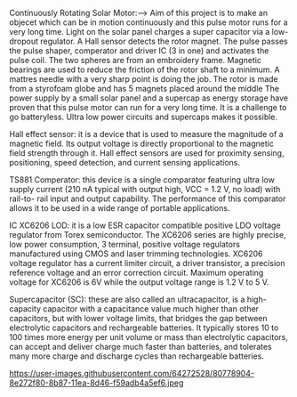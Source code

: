 Continuously Rotating Solar Motor:-->
Aim of this project is to make an objecet which can be in motion continuously and this pulse motor runs for a very long time.
Light on the solar panel charges a super capacitor via a low-dropout regulator. A Hall sensor detects the rotor magnet. The pulse passes the pulse shaper, comperator and driver IC (3 in one) and activates the pulse coil.
The two spheres are from an embroidery frame. Magnetic bearings are used to reduce the friction of the rotor shaft to a minimum. A mattres needle with a very sharp point is doing the job. The rotor is made from a styrofoam globe and has 5 magnets placed around the middle
The power supply by a small solar panel and a supercap as energy storage have proven that this pulse motor can run for a very long time. It is a challenge to go batteryless. Ultra low power circuits and supercaps makes it possible.

Hall effect sensor: it is a device that is used to measure the magnitude of a magnetic field. Its output voltage is directly proportional to the magnetic field strength through it. Hall effect sensors are used for proximity sensing, positioning, speed detection, and current sensing applications.

TS881 Comperator: this device is a single comparator featuring ultra low supply current (210 nA typical with output high, VCC = 1.2 V, no load) with rail-to- rail input and output capability. The performance of this comparator allows it to be used in a wide range of portable applications.

IC XC6206 LOD: it is a low ESR capacitor compatible positive LDO voltage regulator from Torex semiconductor. The XC6206 series are highly precise, low power consumption, 3 terminal, positive voltage regulators manufactured using CMOS and laser trimming technologies. XC6206 voltage regulator has a current limiter circuit, a driver transistor, a precision reference voltage and an error correction circuit. Maximum operating voltage for XC6206 is 6V while the output voltage range is 1.2 V to 5 V.

Supercapacitor (SC): these are also called an ultracapacitor, is a high-capacity capacitor with a capacitance value much higher than other capacitors, but with lower voltage limits, that bridges the gap between electrolytic capacitors and rechargeable batteries. It typically stores 10 to 100 times more energy per unit volume or mass than electrolytic capacitors, can accept and deliver charge much faster than batteries, and tolerates many more charge and discharge cycles than rechargeable batteries.

https://user-images.githubusercontent.com/64272528/80778904-8e272f80-8b87-11ea-8d46-f59adb4a5ef6.jpeg
